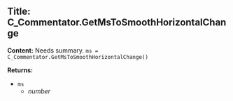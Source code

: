 ## Title: C_Commentator.GetMsToSmoothHorizontalChange

**Content:**
Needs summary.
`ms = C_Commentator.GetMsToSmoothHorizontalChange()`

**Returns:**
- `ms`
  - *number*